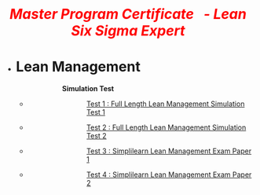 <center>
 &nbsp; &nbsp; &nbsp; &nbsp; &nbsp; &nbsp;<h1 style="color:red"><em><strong>Master Program Certificate &nbsp; -  Lean Six Sigma Expert</strong></em></h1>
</center>

<ul>
<li style="font-weight: 400;">
        <h1><strong>Lean Management</strong></h1>
</li>

<p style="padding-left: 90px;"><span style="font-weight: 200;">&nbsp;</span><strong>Simulation Test</strong></p>
    <ul>
        <li><p style="padding-left: 120px;"><a href="http://www.google.com"><span style="font-weight: 400;">Test 1 : Full Length Lean Management Simulation Test 1</span></a></p></li>
        <li><p style="padding-left: 120px;"><a href="http://www.google.com"><span style="font-weight: 400;">Test 2 : Full Length Lean Management Simulation Test 2</span></a></p></li>
        <li><p style="padding-left: 120px;"><a href="http://www.google.com"><span style="font-weight: 400;">Test 3 : Simplilearn Lean Management Exam Paper 1</span></a></p></li>
        <li><p style="padding-left: 120px;"><a href="http://www.google.com"><span style="font-weight: 400;">Test 4 : Simplilearn Lean Management Exam Paper 2</span></a></p></li>
    </ul>
    
</ul>
